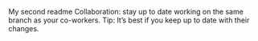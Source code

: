 My second readme
Collaboration: stay up to date working on the same branch as your co-workers.
Tip: It’s best if you keep up to date with their changes.
